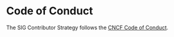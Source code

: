 # Code of Conduct 

The SIG Contributor Strategy follows the 
[CNCF Code of Conduct](https://github.com/cncf/foundation/blob/master/code-of-conduct.md).
